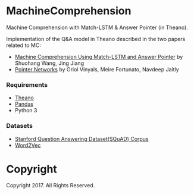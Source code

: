 # MachineComprehension
Machine Comprehension with Match-LSTM &amp; Answer Pointer (in Theano).

Implementation of the Q&A model in Theano described in the two papers related to MC:

- [Machine Comprehension Using Match-LSTM and Answer Pointer](https://arxiv.org/abs/1608.07905) by Shuohang Wang, Jing Jiang
- [Pointer Networks](https://arxiv.org/abs/1506.03134) by Oriol Vinyals, Meire Fortunato, Navdeep Jaitly

### Requirements
- [Theano](http://deeplearning.net/software/theano/)
- [Pandas](http://pandas.pydata.org/)
- Python 3

### Datasets
- [Stanford Question Answering Dataset(SQuAD) Corpus](https://rajpurkar.github.io/SQuAD-explorer/)
- [Word2Vec](https://code.google.com/archive/p/word2vec/)

# Copyright
Copyright 2017. All Rights Reserved.
